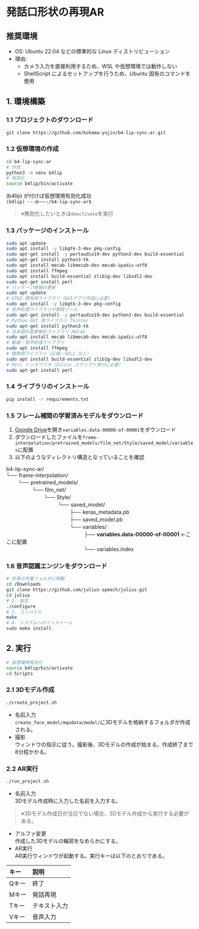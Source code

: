 # 発話口形状の再現AR

## 推奨環境
- OS: Ubuntu 22.04 などの標準的な Linux ディストリビューション
- 理由:
  - カメラ入力を直接利用するため、WSL や仮想環境では動作しない
  - ShellScript によるセットアップを行うため、Ubuntu 固有のコマンドを使用

## 1. 環境構築
### 1.1 プロジェクトのダウンロード
```bash
git clone https://github.com/kohama-yujin/b4-lip-sync-ar.git
```

### 1.2 仮想環境の作成
```bash
cd b4-lip-sync-ar
# 作成
python3 -m venv b4lip
# 有効化
source b4lip/bin/activate
```
(b4lip) が付けば仮想環境有効化成功  
`(b4lip) ---@~~~:/b4-lip-sync-ar$`
> ※無効化したいときは`deactivate`を実行

### 1.3 パッケージのインストール  
 ```bash
sudo apt update
sudo apt install -y libgtk-3-dev pkg-config
sudo apt-get install -y portaudio19-dev python3-dev build-essential
sudo apt-get install python3-tk
sudo apt install mecab libmecab-dev mecab-ipadic-utf8
sudo apt install ffmpeg
sudo apt install build-essential zlib1g-dev libsdl2-dev
sudo apt-get install perl
# パッケージ情報の更新
sudo apt update
# GTK3 開発用ライブラリ（GUIアプリ作成に必要）
sudo apt install -y libgtk-3-dev pkg-config
# 音声処理ライブラリや開発ツール
sudo apt-get install -y portaudio19-dev python3-dev build-essential
# Python GUI 用ライブラリ Tkinter
sudo apt-get install python3-tk
# 日本語形態素解析ライブラリ MeCab
sudo apt install mecab libmecab-dev mecab-ipadic-utf8
# 動画・音声処理ライブラリ
sudo apt install ffmpeg
# 開発用ライブラリ（圧縮・SDL2 など）
sudo apt install build-essential zlib1g-dev libsdl2-dev
# Perl インタプリタ（Julius スクリプト実行に必要）
sudo apt-get install perl
```

### 1.4 ライブラリのインストール
```bash
pip install -r requirements.txt
```

### 1.5 フレーム補間の学習済みモデルをダウンロード
1. [Google Drive](https://drive.google.com/drive/folders/1s9pbFx_bSbinhx5PChJwZqPsyRIlehmZ)を開き`variables.data-00000-of-00001`をダウンロード
1. ダウンロードしたファイルを`frame-interpolation/pretrained_models/film_net/Style/saved_model/variables`に配置
1. 以下のようなディレクトリ構造となっていることを確認

b4-lip-sync-ar/  
└── frame-interpolation/  
　　 └── pretrained_models/  
　　　　　└── film_net/  
　　　　　　　 └── Style/  
　　　　　　　　　　└── saved_model/  
　　　　　　　　　　　　 ├── keras_metadata.pb  
　　　　　　　　　　　　 ├── saved_model.pb  
　　　　　　　　　　　　 └── variables/  
　　　　　　　　　　　　　　　├── **variables.data-00000-of-00001** ←ここに配置  
　　　　　　　　　　　　　　　└── variables.index  

### 1.6 音声認識エンジンをダウンロード
```bash
# 任意の作業フォルダに移動
cd /Downloads
git clone https://github.com/julius-speech/julius.git
cd julius
# 2. 設定
./configure
# 3. コンパイル
make
# 4. システムへのインストール
sudo make install
```

## 2. 実行
```bash
# 仮想環境有効化
source b4lip/bin/activate
cd Scripts
```
### 2.1 3Dモデル作成 
```bash
./create_project.sh
```
- 名前入力  
`create_face_model/mqodata/model/`に3Dモデルを格納するフォルダが作成される。
- 撮影  
ウィンドウの指示に従う。撮影後、3Dモデルの作成が始まる。作成終了まで8分程かかる。

### 2.2 AR実行 
```bash
./run_project.sh
```
- 名前入力  
3Dモデル作成時に入力した名前を入力する。
> ※3Dモデル作成日が当日でない場合、3Dモデル作成から実行する必要がある。
- アルファ変更  
作成した3Dモデルの輪郭をなめらかにする。
- AR実行  
AR実行ウィンドウが起動する。実行キーは以下のとおりである。

| キー | 説明 |
| :--- | :--- |
| Qキー    | 終了 |
| Mキー    | 発話再現 |
| Tキー | テキスト入力 |
| Vキー | 音声入力 |

